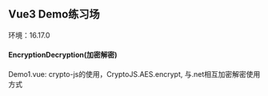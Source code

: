 ## Vue3 Demo练习场
环境：16.17.0

#### EncryptionDecryption(加密解密)
Demo1.vue: crypto-js的使用，CryptoJS.AES.encrypt, 与.net相互加密解密使用方式